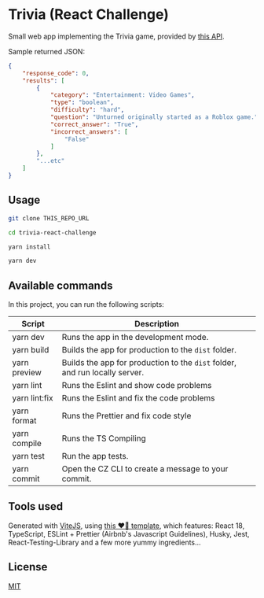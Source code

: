 # Trivia (React Challenge)

Small web app implementing the Trivia game, provided by [this API](https://opentdb.com/api.php?amount=10&difficulty=hard&type=boolean).

Sample returned JSON:

```json
{
    "response_code": 0,
    "results": [
        {
            "category": "Entertainment: Video Games",
            "type": "boolean",
            "difficulty": "hard",
            "question": "Unturned originally started as a Roblox game.",
            "correct_answer": "True",
            "incorrect_answers": [
                "False"
            ]
        }, 
        "...etc"
    ]
}
```

## Usage

```bash
git clone THIS_REPO_URL

cd trivia-react-challenge

yarn install

yarn dev
```

## Available commands

<p>In this project, you can run the following scripts:</p>

| Script        | Description                                                                 |
| ------------- | --------------------------------------------------------------------------- |
| yarn dev      | Runs the app in the development mode.                                       |
| yarn build    | Builds the app for production to the `dist` folder.                         |
| yarn preview  | Builds the app for production to the `dist` folder, and run locally server. |
| yarn lint     | Runs the Eslint and show code problems                                      |
| yarn lint:fix | Runs the Eslint and fix the code problems                                   |
| yarn format   | Runs the Prettier and fix code style                                        |
| yarn compile  | Runs the TS Compiling                                                       |
| yarn test     | Run the app tests.                                                          |
| yarn commit   | Open the CZ CLI to create a message to your commit.                         |


## Tools used

Generated with [ViteJS](https://vitejs.dev/), using [this ❤️‍🔥 template](https://github.com/potreco/viterc), which features: React 18, TypeScript, ESLint + Prettier (Airbnb's Javascript Guidelines), Husky, Jest, React-Testing-Library and a few more yummy ingredients...

## License

[MIT](https://choosealicense.com/licenses/mit/)
